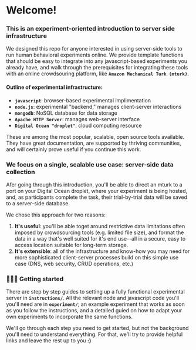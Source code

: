 # Welcome! 
### This is an experiment-oriented introduction to server side infrastructure

We designed this repo for anyone interested in using server-side tools to run human behavioral experiments online. We provide template functions that should be easy to integrate into any javascript-based experiments you already have, and walk through the prerequisites for integrating these tools with an online crowdsouring platform, like **`Amazon Mechanical Turk (mturk)`**.

#### Outline of experimental infrastructure: 

- **`javascript`**: browser-based experimental implimentation
- **`node.js`**: experimental "backend," manages client-server interactions 
- **`mongodb`**: NoSQL database for data storage
- **`Apache HTTP Server`**: manages web-server interface
- **`Digital Ocean "droplet"`**: cloud computing resource 

These are among the most popular, scalable, open source tools available. They have great documentation, are supported by thriving communities, and will certainly prove useful if you continue this work.

### We focus on a single, scalable use case: server-side data collection

Afer going through this introduction, you'll be able to direct an mturk to a port on your Digital Ocean droplet, where your experiment is being hosted, and, as participants complete the task, their trial-by-trial data will be saved to a server-side database. 

We chose this approach for two reasons:

1. **It's useful**: you'll be able toget around restrictive data limitations often imposed by crowdsourcing tools (e.g. limited file size), and format the data in a way that's well suited for it's end use--all in a secure, easy to access location suitable for long-term storage.
2. **It's extensible**: all of the infrastructure and know-how you may need for more sophisticated client-server processes build on this simple use case (DNS, web security, CRUD operations, etc.)  

### :egg::hatching_chick::hatched_chick: Getting started 

There are step by step guides to setting up a fully functional experimental server in **`instructions/`**. All the relevant node and javascript code you'll you'll need are in **`experiment/`**; an example experiment that works as soon as you follow the instructions, and a detailed guied on how to adapt your own experiments to incorporate the same functions. 

We'll go through each step you need to get started, but not the background you'll need to understand everything. For that, we'll try to provide helpful links and leave the rest up to you **:)**

